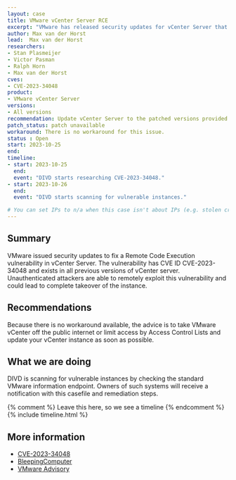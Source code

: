 ```yaml
---
layout: case
title: VMware vCenter Server RCE
excerpt: "VMware has released security updates for vCenter Server that could result in Remote Command Execution. "
author: Max van der Horst
lead:  Max van der Horst
researchers:
- Stan Plasmeijer
- Victor Pasman
- Ralph Horn
- Max van der Horst
cves:
- CVE-2023-34048
product: 
- VMware vCenter Server
versions: 
- All versions
recommendation: Update vCenter Server to the patched versions provided. These are 8.0U1d or 8.0U2, 6.7U3 and 6.5U3. 
patch_status: patch unavailable
workaround: There is no workaround for this issue.
status : Open
start: 2023-10-25
end: 
timeline:
- start: 2023-10-25
  end:
  event: "DIVD starts researching CVE-2023-34048."
- start: 2023-10-26
  end:
  event: "DIVD starts scanning for vulnerable instances."

# You can set IPs to n/a when this case isn't about IPs (e.g. stolen credentials)
---
```

## Summary

VMware issued security updates to fix a Remote Code Execution vulnerability in vCenter Server. The vulnerability has CVE ID CVE-2023-34048 and exists in all previous versions of vCenter server. Unauthenticated attackers are able to remotely exploit this vulnerability and could lead to complete takeover of the instance.

## Recommendations

Because there is no workaround available, the advice is to take VMware vCenter off the public internet or limit access by Access Control Lists and update your vCenter instance as soon as possible. 

## What we are doing

DIVD is scanning for vulnerable instances by checking the standard VMware information endpoint. Owners of such systems will receive a notification with this casefile and remediation steps.


{% comment %}  Leave this here, so we see a timeline {% endcomment %}
{% include timeline.html %}


## More information

* [CVE-2023-34048](https://nvd.nist.gov/vuln/detail/CVE-2023-34048)
* [BleepingComputer](https://www.bleepingcomputer.com/news/security/vmware-fixes-critical-code-execution-flaw-in-vcenter-server/)
* [VMware Advisory](https://www.vmware.com/security/advisories/VMSA-2023-0023.html)

